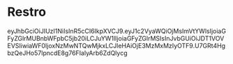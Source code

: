 # Restro
eyJhbGciOiJIUzI1NiIsInR5cCI6IkpXVCJ9.eyJ1c2VyaWQiOjMsImVtYWlsIjoiaGFyZGlrMUBnbWFpbC5jb20iLCJuYW1lIjoiaGFyZGlrMSIsInJvbGUiOiJDT1VOVEVSIiwiaWF0IjoxNzMwNTQwMjkxLCJleHAiOjE3MzMxMzIyOTF9.U7GRt4HgbzQeJHo57lpncdE8g76FIalyArb6ZdQlycg